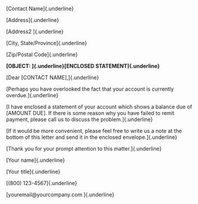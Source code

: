[Contact Name]{.underline}

[Address]{.underline}

[Address2 ]{.underline}

[City, State/Province]{.underline}

[Zip/Postal Code]{.underline}

**[OBJECT: ]{.underline}[ENCLOSED STATEMENT]{.underline}**

[Dear \[CONTACT NAME\],]{.underline}

[Perhaps you have overlooked the fact that your account is currently
overdue.]{.underline}

[I have enclosed a statement of your account which shows a balance due
of \[AMOUNT DUE\]. If there is some reason why you have failed to remit
payment, please call us to discuss the problem.]{.underline}

[If it would be more convenient, please feel free to write us a note at
the bottom of this letter and send it in the enclosed
envelope.]{.underline}

[Thank you for your prompt attention to this matter.]{.underline}

[Your name]{.underline}

[Your title]{.underline}

[(800) 123-4567]{.underline}

[youremail\@yourcompany.com ]{.underline}
